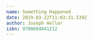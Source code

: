 ```yaml
---
name: Something Happened
date: 2019-03-22T11:03:31.539Z
author: Joseph Heller
isbn: 9780684841212
---
```


